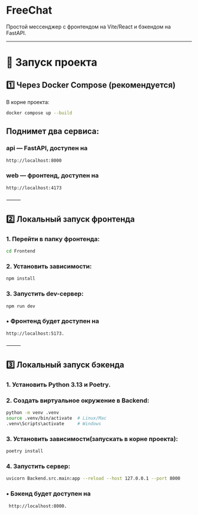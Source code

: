 # FreeChat

Простой мессенджер с фронтендом на Vite/React и бэкендом на FastAPI.

---

# 🚀 Запуск проекта

## 1️⃣ Через Docker Compose (рекомендуется)

В корне проекта:

```bash
docker compose up --build
```
##	Поднимет два сервиса:
###	api — FastAPI, доступен на 
```bash
http://localhost:8000
```
###	web — фронтенд, доступен на
```bash
http://localhost:4173
```

⸻

## 2️⃣ Локальный запуск фронтенда
###	1.	Перейти в папку фронтенда:
```bash
cd Frontend
```

###	2.	Установить зависимости:
```bash
npm install
```
###	3.	Запустить dev-сервер:
```bash
npm run dev
```
### •	Фронтенд будет доступен на 
```bash
http://localhost:5173.
```


⸻

## 3️⃣ Локальный запуск бэкенда
###	1.	Установить Python 3.13 и Poetry.
###	2.	Создать виртуальное окружение в Backend:
```bash
python -m venv .venv
source .venv/bin/activate  # Linux/Mac
.venv\Scripts\activate     # Windows
```
###	3.	Установить зависимости(запускать в корне проекта):
```bash
poetry install
```
### 4.	Запустить сервер:
```bash
uvicorn Backend.src.main:app --reload --host 127.0.0.1 --port 8000
```
###	•	Бэкенд будет доступен на
```bash
 http://localhost:8000.
 ```